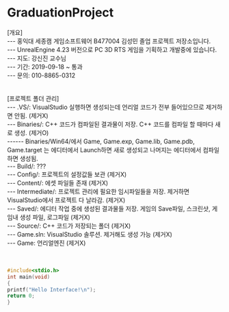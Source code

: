 ﻿# GraduationProject  
[개요]<br>
--- 홍익대 세종캠 게임소프트웨어 B477004 김성민 졸업 프로젝트 저장소입니다.<br>
--- UnrealEngine 4.23 버전으로 PC 3D RTS 게임을 기획하고 개발중에 있습니다.<br>
--- 지도: 강신진 교수님<br>
--- 기간: 2019-09-18 ~ 통과<br>
--- 문의: 010-8865-0312<br>
<br>
<br>
[프로젝트 폴더 관리]<br>
--- .VS/: VisualStudio 실행하면 생성되는데 언리얼 코드가 전부 들어있으므로 제거하면 안됨. (제거X)<br>
--- Binaries/: C++ 코드가 컴파일된 결과물이 저장. C++ 코드를 컴파일 할 때마다 새로 생성. (제거O)<br>
------ Binaries/Win64/에서 Game, Game.exp, Game.lib, Game.pdb, Game.target 는 에디터에서 Launch하면 새로 생성되고 나머지는 에디터에서 컴파일하면 생성됨.<br>
--- Build/: ???<br>
--- Config/: 프로젝트의 설정값들 보관 (제거X)<br>
--- Content/: 에셋 파일들 존재 (제거X)<br>
--- Intermediate/: 프로젝트 관리에 필요한 임시파일들을 저장. 제거하면 VisualStudio에서 프로젝트 다 날라감. (제거X)<br>
--- Saved/: 에디터 작업 중에 생성된 결과물들 저장. 게임의 Save파일, 스크린샷, 게임내 생성 파일, 로그파일 (제거X)<br>
--- Source/: C++ 코드가 저장되는 폴더 (제거X)<br>
--- Game.sln: VisualStudio 솔루션. 제거해도 생성 가능 (제거X)<br>
--- Game: 언리얼엔진 (제거X)<br>
<br>
<br>
```c
#include<stdio.h>
int main(void)
{
printf("Hello Interface!\n");
return 0;
}
```
